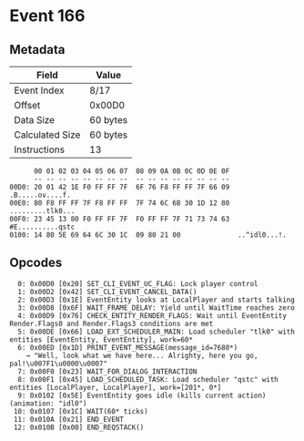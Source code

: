 # Event 166

## Metadata

| Field           | Value    |
|-----------------|----------|
| Event Index     | 8/17     |
| Offset          | 0x00D0   |
| Data Size       | 60 bytes |
| Calculated Size | 60 bytes |
| Instructions    | 13       |

```
      00 01 02 03 04 05 06 07  08 09 0A 0B 0C 0D 0E 0F
      -- -- -- -- -- -- -- --  -- -- -- -- -- -- -- --
00D0: 20 01 42 1E F0 FF FF 7F  6F 76 F8 FF FF 7F 66 09   .B.....ov....f.
00E0: 80 F8 FF FF 7F F8 FF FF  7F 74 6C 6B 30 1D 12 80  .........tlk0...
00F0: 23 45 13 80 F0 FF FF 7F  F0 FF FF 7F 71 73 74 63  #E..........qstc
0100: 14 80 5E 69 64 6C 30 1C  09 80 21 00              ..^idl0...!.    
```

## Opcodes

```
  0: 0x00D0 [0x20] SET_CLI_EVENT_UC_FLAG: Lock player control
  1: 0x00D2 [0x42] SET_CLI_EVENT_CANCEL_DATA()
  2: 0x00D3 [0x1E] EventEntity looks at LocalPlayer and starts talking
  3: 0x00D8 [0x6F] WAIT_FRAME_DELAY: Yield until WaitTime reaches zero
  4: 0x00D9 [0x76] CHECK_ENTITY_RENDER_FLAGS: Wait until EventEntity Render.Flags0 and Render.Flags3 conditions are met
  5: 0x00DE [0x66] LOAD_EXT_SCHEDULER_MAIN: Load scheduler "tlk0" with entities [EventEntity, EventEntity], work=60*
  6: 0x00ED [0x1D] PRINT_EVENT_MESSAGE(message_id=7680*)
    → "Well, look what we have here... Alrighty, here you go, pal!\u007F1\u0000\u0007"
  7: 0x00F0 [0x23] WAIT_FOR_DIALOG_INTERACTION
  8: 0x00F1 [0x45] LOAD_SCHEDULED_TASK: Load scheduler "qstc" with entities [LocalPlayer, LocalPlayer], work=[201*, 0*]
  9: 0x0102 [0x5E] EventEntity goes idle (kills current action) (animation: "idl0")
 10: 0x0107 [0x1C] WAIT(60* ticks)
 11: 0x010A [0x21] END_EVENT
 12: 0x010B [0x00] END_REQSTACK()
```
